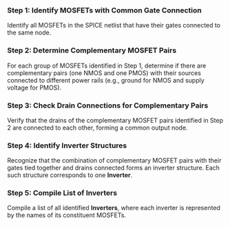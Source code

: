 
### Step 1: Identify MOSFETs with Common Gate Connection
Identify all MOSFETs in the SPICE netlist that have their gates connected to the same node.

### Step 2: Determine Complementary MOSFET Pairs
For each group of MOSFETs identified in Step 1, determine if there are complementary pairs (one NMOS and one PMOS) with their sources connected to different power rails (e.g., ground for NMOS and supply voltage for PMOS).

### Step 3: Check Drain Connections for Complementary Pairs
Verify that the drains of the complementary MOSFET pairs identified in Step 2 are connected to each other, forming a common output node.

### Step 4: Identify Inverter Structures
Recognize that the combination of complementary MOSFET pairs with their gates tied together and drains connected forms an inverter structure. Each such structure corresponds to one **Inverter**.

### Step 5: Compile List of Inverters
Compile a list of all identified **Inverters**, where each inverter is represented by the names of its constituent MOSFETs.
